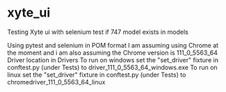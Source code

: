 # xyte_ui
Testing Xyte ui with selenium test if 747 model exists in models

Using pytest and selenium in POM format
I am assuming using Chrome at the moment and i am also assuming the Chrome version is 111_0_5563_64
Driver location in Drivers 
To run on windows set the "set_driver" fixture in conftest.py (under Tests) to driver_111_0_5563_64_windows.exe
To run on linux set the "set_driver" fixture in conftest.py (under Tests) to chromedriver_111_0_5563_64_linux
